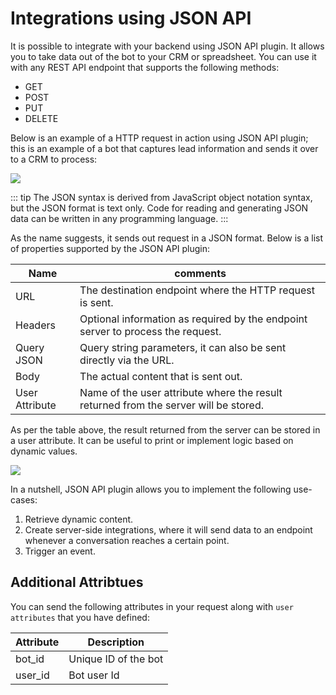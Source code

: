 # Integrations using JSON API

It is possible to integrate with your backend using JSON API plugin. It allows you to take data out of the bot to your CRM or spreadsheet. You can use it with any REST API endpoint that supports the following methods:

* GET
* POST
* PUT
* DELETE


Below is an example of a HTTP request in action using JSON API plugin; this is an example of a bot that captures lead information and sends it over to a CRM to process:

![](./json-api-integration.png)

::: tip
The JSON syntax is derived from JavaScript object notation syntax, but the JSON format is text only. Code for reading and generating JSON data can be written in any programming language.
:::

As the name suggests, it sends out request in a JSON format. Below is a list of properties supported by the JSON API plugin:

| Name | comments|
| -- | -- |
| URL | The destination endpoint where the HTTP request is sent. |
| Headers| Optional information as required by the endpoint server to process the request.|
| Query JSON | Query string parameters, it can also be sent directly via the URL.|
| Body | The actual content that is sent out. |
| User Attribute| Name of the user attribute where the result returned from the server will be stored.|


As per the table above, the result returned from the server can be stored in a user attribute. It can be useful to print or implement logic based on dynamic values.


![](./json-reply.png)


In a nutshell, JSON API plugin allows you to implement the following use-cases:

1. Retrieve dynamic content.
2. Create server-side integrations, where it will send data to an endpoint whenever a conversation reaches a certain point.
3. Trigger an event.


## Additional Attribtues

You can send the following attributes in your request along with `user attributes` that you have defined:

| Attribute | Description |
| -- | -- |
| bot_id | Unique ID of the bot
| user_id |  Bot user Id
